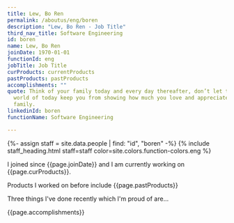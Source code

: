 ```yaml
---
title: Lew, Bo Ren
permalink: /aboutus/eng/boren
description: "Lew, Bo Ren - Job Title"
third_nav_title: Software Engineering
id: boren
name: Lew, Bo Ren
joinDate: 1970-01-01
functionId: eng
jobTitle: Job Title
curProducts: currentProducts
pastProducts: pastProducts
accomplishments: ""
quote: Think of your family today and every day thereafter, don’t let the busy
  world of today keep you from showing how much you love and appreciate your
  family.
linkedinId: boren
functionName: Software Engineering

---
```


{%- assign staff = site.data.people | find: "id", "boren" -%}
{% include staff_heading.html staff=staff color=site.colors.function-colors.eng %}

<p>I joined since {{page.joinDate}} and I am currently working on {{page.curProducts}}.</p>

<p>Products I worked on before include {{page.pastProducts}}</p>

<p>Three things I've done recently which I'm proud of are...</p>
{{page.accomplishments}}
